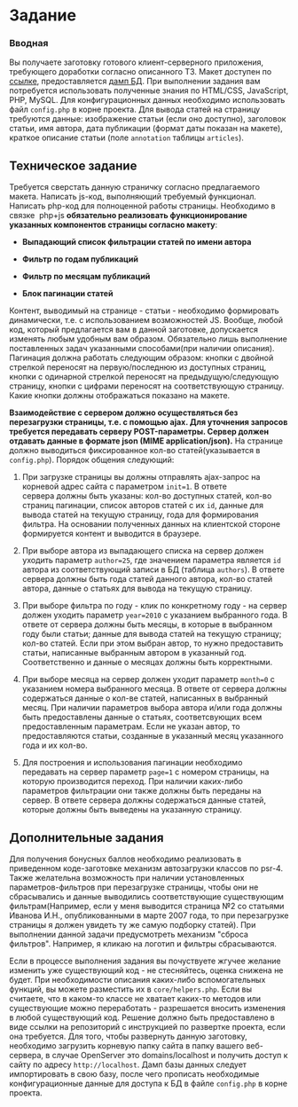 # Задание

### Вводная
Вы получаете заготовку готового клиент-серверного приложения, требующего доработки согласно описанного ТЗ. 
Макет доступен по [ссылке](https://drive.google.com/open?id=1D0BRnNpj8GXESagePPYVknEx5J9jwAqU),
предоставляется [дамп БД](http://bit.ly/2uASTn2). При выполнении задания вам потребуется 
использовать полученные знания по HTML/CSS, JavaScript, PHP, MySQL. Для конфигурационных данных необходимо использовать
файл `config.php` в корне проекта. Для вывода статей на страницу требуются данные: изображение статьи (если оно доступно),
заголовок статьи, имя автора, дата публикации (формат даты показан на макете), краткое описание статьи (поле `annotation`
таблицы `articles`). 

## Техническое задание
Требуется сверстать данную страничку согласно предлагаемого макета. Написать js-код, выполняющий требуемый функционал. Написать php-код для полноценной работы страницы. Необходимо в связке  php+js **обязательно реализовать функционирование указанных компонентов страницы согласно макету**:

+ **Выпадающий список фильтрации статей по имени автора**

+ **Фильтр по годам публикаций**

+ **Фильтр по месяцам публикаций**

+ **Блок пагинации статей**

Контент, выводимый на странице - статьи - необходимо формировать динамически, т.е. с использованием возможностей JS. 
Вообще, любой код, который предлагается вам в данной заготовке, допускается изменять любым удобным вам 
образом. Обязательно лишь выполнение поставленных задач указанными способами(при наличии описания). 
Пагинация должна работать следующим образом: кнопки с двойной стрелкой переносят на первую/последнюю из доступных страниц,
кнопки с одинарной стрелкой переносят на предыдущую/следующую страницу, кнопки с цифрами переносят на соответствующую страницу.
Какие кнопки должны отображаться показано на макете.

**Взаимодействие с сервером должно осуществляться без перезагрузки страницы, т.е. с помощью ajax. Для уточнения запросов
требуется передавать серверу POST-параметры. Сервер должен отдавать данные в формате json (MIME application/json).**
На странице должно выводиться фиксированное кол-во статей(указывается в `config.php`). Порядок общения следующий:

1. При загрузке страницы вы должны отправлять ajax-запрос на корневой адрес сайта с параметром `init=1`. В ответе  
сервера должны быть указаны: кол-во доступных статей, кол-во страниц пагинации, список авторов статей с их `id`, 
данные для вывода статей на текущую страницу, года для формирования фильтра. На основании полученных данных на клиентской 
стороне формируется контент и выводится в браузере.

2. При выборе автора из выпадающего списка на сервер должен уходить параметр `author=25`, где значением параметра является
`id` автора из соответствующий записи в БД (таблица `authors`). В ответе сервера должны быть года статей данного автора, 
кол-во статей автора, данные о статьях для вывода на текущую страницу.

3. При выборе фильтра по году - клик по конкретному году - на сервер должен уходить параметр `year=2010` с указанием выбранного
года. В ответе от сервера должны быть месяцы, в которые в выбранном году были статьи; данные для вывода статей на текущую страницу;
кол-во статей. Если при этом выбран автор, то нужно предоставить статьи, написанные выбранным автором в указанный год. 
Соответственно и данные о месяцах должны быть корректными.

4. При выборе месяца на сервер должен уходит параметр `month=0` с указанием номера выбранного месяца. В ответе от сервера
должны содержаться данные о кол-ве статей, написанных в выбранный месяц. При наличии параметров выбора автора и/или года
должны быть предоставлены данные о статьях, соответсвующих всем предоставленным параметрам. Если не указан автор, то предоставляются
статьи, созданные в указанный месяц указанного года и их кол-во. 

5. Для построения и использования пагинации необходимо передавать на сервер параметр `page=1` с номером страницы, на 
которую производится переход. При наличии каких-либо параметров фильтрации они также должны быть переданы на сервер. 
В ответе сервера должны содержаться данные статей, которые должны быть выведены на указанную страницу.

## Дополнительные задания
Для получения бонусных баллов необходимо реализовать в приведенном коде-заготовке механизм автозагрузки классов по psr-4.
Также желательна возможность при наличии установленных параметров-фильтров при перезагрузке страницы, чтобы они не сбрасывались
и данные выводились соответствующие существующим фильтрам(Например, если у меня выводится страница №2 со статьями Иванова И.Н.,
опубликованными в марте 2007 года, то при перезагрузке страницы я должен увидеть ту же самую подборку статей). При выполнении данной задачи предусмотреть механизм "сброса фильтров". Например, я кликаю на логотип и фильтры сбрасываются. 


Если в процессе выполнения задания вы почуствуете жгучее желание изменить уже существующий код - не стесняйтесь, оценка 
снижена не будет. При необходимости описания каких-либо вспомогательных функций, вы можете разместить их в `core/helpers.php`.
Если вы считаете, что в каком-то классе не хватает каких-то методов или существующие можно переработать - разрешается 
вносить изменения в любой существующий код. Решение должно быть предоставлено в виде ссылки на репозиторий с инструкцией
по развертке проекта, если она требуется. Для того, чтобы развернуть данную заготовку, необходимо загрузить корневую папку
сайта в папку вашего веб-сервера, в случае OpenServer это domains/localhost и получить доступ к сайту по адресу `http://localhost`.
Дамп базы данных следует импортировать в свою базу, после чего прописать необходимые конфигурационные данные для доступа к БД
в файле `config.php` в корне проекта. 
